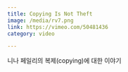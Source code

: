 ```yaml
---
title: Copying Is Not Theft
image: /media/rv7.png
link: https://vimeo.com/50481436
category: video

---
```


니나 페일리의 복제(copying)에 대한 이야기